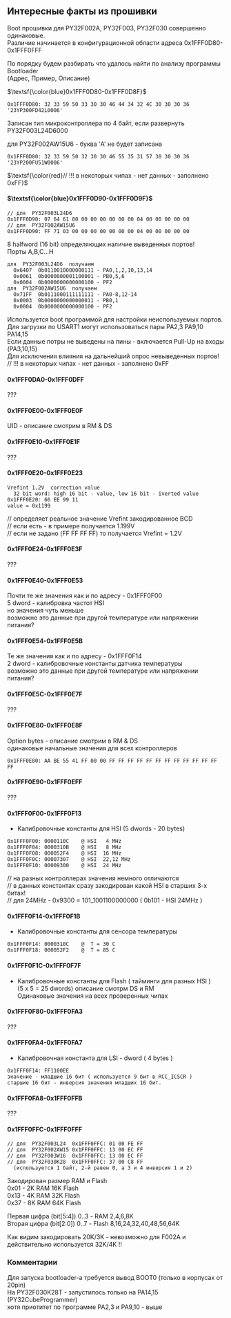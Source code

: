 ##  Интересные факты из прошивки 

Boot прошивки для PY32F002A, PY32F003, PY32F030  совершенно одинаковые.<br>
Различие начинается в конфигурационной области адреса 0x1FFF0D80-0x1FFF0FFF

По порядку будем разбирать что удалось найти по анализу программы Bootloader<br>
(Адрес, Пример, Описание)

$\textsf{\color{blue}0x1FFF0D80-0x1FFF0D8F}$<br>
```
0x1FFF0D80: 32 33 59 50 33 30 30 46 44 34 32 4С 30 30 30 36 '23YP300FD42L0006'
```
Записан тип микроконтроллера по 4 байт, если развернуть  PY32F003L24D6000

для PY32F002AW15U6 - буква 'A' не будет записана
```
0x1FFF0D80: 32 33 59 50 32 30 30 46 55 35 31 57 30 30 30 36 '23YP200FU51W0006'
```
$\textsf{\color{red}// !!! в некоторых чипах - нет данных - заполнено 0xFF}$

#### $\textsf{\color{blue}0x1FFF0D90-0x1FFF0D9F}$
```
// для  PY32F003L24D6
0x1FFF0D90: 07 64 61 00 00 00 00 00 00 00 04 00 00 00 00 00  
// для  PY32F002AW15U6
0x1FFF0D90: FF 71 03 00 00 00 00 00 00 00 04 00 00 00 00 00  
```
8 halfword (16 bit) определяющих наличие выведенных портов!<br>
Порты A,B,C...H<br> 
```
для  PY32F003L24D6  получаем  
  0x6407  0b0110010000000111 - PA0,1,2,10,13,14
  0x0061  0b0000000001100001 - PB0,5,6
  0x0004  0b0000000000000100 - PF2
для  PY32F002AW15U6  получаем  
  0x71FF  0b0111000111111111 - PA0-8,12-14
  0x0003  0b0000000000000011 - PB0,1
  0x0004  0b0000000000000100 - PF2
```
Используется boot программой для настройки неиспользуемых портов.<br> 
Для загрузки по USART1 могут использоваться пары PA2,3  PA9,10  PA14,15<br>
Если данные потры не выведены на пины - включается Pull-Up на входы (PA3,10,15)<br>
Для исключения влияния на дальнейший опрос невыведенных портов!<br>
// !!! в некоторых чипах - нет данных - заполнено 0xFF


#### 0x1FFF0DA0-0x1FFF0DFF
???

#### 0x1FFF0E00-0x1FFF0E0F
UID - описание смотрим в RM & DS

#### 0x1FFF0E10-0x1FFF0E1F
???

#### 0x1FFF0E20-0x1FFF0E23
```
Vrefint 1.2V  correction value
  32 bit word: high 16 bit - value, low 16 bit - iverted value
0x1FFF0E20: 66 EE 99 11
value = 0x1199
```
// определяет реальное значение Vrefint закодированное BCD<br>
// если есть - в примере получается 1.199V<br>
// если не задано  (FF FF FF FF) то получается  Vrefint = 1.2V  

#### 0x1FFF0E24-0x1FFF0E3F
???

#### 0x1FFF0E40-0x1FFF0E53
Почти те же значения как и по адресу - 0x1FFF0F00<br> 
5 dword - калибровка частот HSI<br>
но значения чуть меньше<br> 
возможно это данные при другой температуре или напряжении питания?

#### 0x1FFF0E54-0x1FFF0E5B
Те же значения как и по адресу - 0x1FFF0F14<br> 
2 dword - калибровочные константы датчика температуры<br>
возможно это данные при другой температуре или напряжении питания?

#### 0x1FFF0E5C-0x1FFF0E7F
???

#### 0x1FFF0E80-0x1FFF0E8F
Option bytes - описание смотрим в RM & DS<br>
одинаковые начальные значения для всех контроллеров
```
0x1FFF0E80: AA BE 55 41 FF 00 00 FF FF FF FF FF FF FF FF FF FF FF FF FF
```

#### 0x1FFF0E90-0x1FFF0EFF
???

#### 0x1FFF0F00-0x1FFF0F13

- Калибровочные константы для HSI (5 dwords - 20 bytes)
```
0x1FFF0F00: 0000110C    @ HSI   4 MHz
0x1FFF0F04: 0000310B    @ HSI   8 MHz
0x1FFF0F08: 000052F4    @ HSI  16 MHz
0x1FFF0F0C: 00007307    @ HSI  22,12 MHz
0x1FFF0F10: 00009300    @ HSI  24 MHz
```
// на разных контроллерах значения немного отличаются <br> 
// в данных константах сразу закодирован какой HSI в старших 3-х битах!<br>
// для 24MHz - 0x9300 = 101_1001100000000 ( 0b101 - HSI 24MHz )

#### 0x1FFF0F14-0x1FFF0F1B

- Калибровочные константы для сенсора температуры
```
0x1FFF0F14: 0000310C    @  T = 30 C
0x1FFF0F18: 000052F2    @  T = 85 C
```

#### 0x1FFF0F1C-0x1FFF0F7F

- Калибровочные константы для Flash ( тайминги для разных HSI )<br>
  (5 x 5 = 25 dwords) описание смотрм DS и RM<br> 
Одинаковые значения на всех проверенных чипах


#### 0x1FFF0F80-0x1FFF0FA3
???

#### 0x1FFF0FA4-0x1FFF0FA7

- Калибровочная константа для LSI - dword ( 4 bytes )
```
0x1FFF0F14: FF1100EE    
значение - младшие 16 бит ( используется 9 бит в RCC_ICSCR )
старшие 16 бит - инверсия значения младших 16 бит.
``` 

#### 0x1FFF0FA8-0x1FFF0FFB
???

#### 0x1FFF0FFC-0x1FFF0FFF
```
// для  PY32F003L24  0x1FFF0FFC: 01 00 FE FF
// для  PY32F002AW15 0x1FFF0FFC: 13 00 EC FF
// для  PY32F003W16  0x1FFF0FFC: 13 00 EC FF
// для  PY32F030K28  0x1FFF0FFC: 37 00 C8 FF
  (используется 1 байт, 2-й равен 0, а 3 и 4 инверсия 1 и 2)
```
Закодирован размер RAM и Flash<br>
0x01 - 2K RAM 16K Flash<br>
0x13 - 4K RAM 32K Flash<br>
0x37 - 8K RAM 64K Flash

Первая цифра (bit[5:4])  0..3 - RAM     2,4,6,8K<br>
Вторая цифра (bit[2:0])  0..7 - Flash   8,16,24,32,40,48,56,64K

Как видим закодировать 20K/3K - невозможно для F002A и действительно используется 32K/4K !!

### Комментарии

Для запуска bootloader-а требуется вывод BOOT0 (только в корпусах от 20pin)<br>
На PY32F030K28T - запустилось только на PA14,15 (PY32CubeProgrammer)<br>
хотя приотитет по программе PA2,3 и PA9,10 - выше

